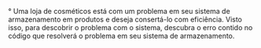 ° Uma loja de cosméticos está com um problema em seu sistema de armazenamento em produtos e deseja consertá-lo com eficiência.
Visto isso, para descobrir o problema com o sistema, descubra o erro contido no código que resolverá o problema em seu sistema de armazenamento.

